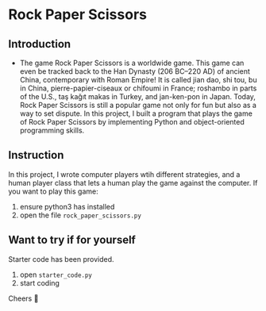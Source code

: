 # Rock Paper Scissors

## Introduction
* The game Rock Paper Scissors is a worldwide game. This game can even be tracked back to the Han Dynasty (206 BC–220 AD)
of ancient China, contemporary with Roman Empire! It is called jian dao, shi tou, bu in China, pierre-papier-ciseaux or chifoumi in France; roshambo in parts of the U.S., taş kağıt makas in Turkey, and jan-ken-pon in Japan. Today, Rock Paper Scissors is still a popular game not only for fun but also as a way to set dispute. In this project, I built a program that 
plays the game of Rock Paper Scissors by implementing Python and object-oriented programming skills. 

## Instruction 
In this project, I wrote computer players wtih different strategies, and a human player class that lets a human play the 
game against the computer. If you want to play this game:
1. ensure python3 has installed
2. open the file ```rock_paper_scissors.py```

## Want to try if for yourself
Starter code has been provided. 
1. open ```starter_code.py```
2. start coding 

Cheers :rocket:

